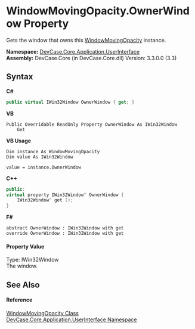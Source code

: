 # WindowMovingOpacity.OwnerWindow Property 
 

Gets the window that owns this <a href="T_DevCase_Core_Application_UserInterface_WindowMovingOpacity">WindowMovingOpacity</a> instance.

**Namespace:**&nbsp;<a href="N_DevCase_Core_Application_UserInterface">DevCase.Core.Application.UserInterface</a><br />**Assembly:**&nbsp;DevCase.Core (in DevCase.Core.dll) Version: 3.3.0.0 (3.3)

## Syntax

**C#**<br />
``` C#
public virtual IWin32Window OwnerWindow { get; }
```

**VB**<br />
``` VB
Public Overridable ReadOnly Property OwnerWindow As IWin32Window
	Get
```

**VB Usage**<br />
``` VB Usage
Dim instance As WindowMovingOpacity
Dim value As IWin32Window

value = instance.OwnerWindow

```

**C++**<br />
``` C++
public:
virtual property IWin32Window^ OwnerWindow {
	IWin32Window^ get ();
}
```

**F#**<br />
``` F#
abstract OwnerWindow : IWin32Window with get
override OwnerWindow : IWin32Window with get
```


#### Property Value
Type: IWin32Window<br />The window.

## See Also


#### Reference
<a href="T_DevCase_Core_Application_UserInterface_WindowMovingOpacity">WindowMovingOpacity Class</a><br /><a href="N_DevCase_Core_Application_UserInterface">DevCase.Core.Application.UserInterface Namespace</a><br />